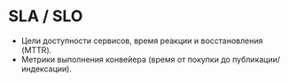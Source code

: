 # SLA / SLO

- Цели доступности сервисов, время реакции и восстановления (MTTR).
- Метрики выполнения конвейера (время от покупки до публикации/индексации).
